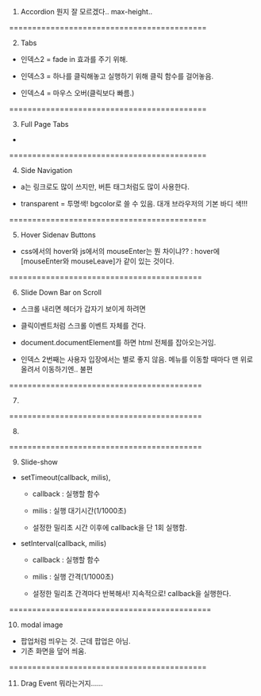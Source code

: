 1. Accordion
 뭔지 잘 모르겠다.. max-height..

===========================================

2. Tabs
- 인덱스2 = fade in 효과를 주기 위해.

- 인덱스3 = 하나를 클릭해놓고 실행하기 위해 클릭 함수를 걸어놓음.

- 인덱스4 = 마우스 오버(클릭보다 빠름.)

===========================================

3. Full Page Tabs
- 

===========================================

4. Side Navigation
- a는 링크로도 많이 쓰지만, 버튼 태그처럼도 많이 사용한다.

- transparent = 투명색! bgcolor로 쓸 수 있음.
대개 브라우저의 기본 바디 색!!!

===========================================

5. Hover Sidenav Buttons
- css에서의 hover와 js에서의 mouseEnter는 뭔 차이냐?? 
 : hover에 [mouseEnter와 mouseLeave]가 같이 있는 것이다.

==========================================

6. Slide Down Bar on Scroll
- 스크롤 내리면 헤더가 갑자기 보이게 하려면

- 클릭이벤트처럼 스크롤 이벤트 자체를 건다.

- document.documentElement를 하면 html 전체를 잡아오는거임.

- 인덱스 2번째는 사용자 입장에서는 별로 좋지 않음. 메뉴를 이동할 때마다 맨 위로 올려서 이동하기엔.. 불편

==========================================

7. 

==========================================

8. 

==========================================

9. Slide-show
 - setTimeout(callback, milis),
    - callback : 실행할 함수
    - milis : 실행 대기시간(1/1000초)

    - 설정한 밀리초 시간 이후에 callback을 단 1회 실행함.

 - setInterval(callback, milis)
    - callback : 실행할 함수
    - milis : 실행 간격(1/1000초)

    - 설정한 밀리초 간격마다 반복해서! 지속적으로! callback을 실행한다.

============================================

10. modal image
 - 팝업처럼 띄우는 것. 근데 팝업은 아님.
 - 기존 화면을 덮어 씌움.

===========================================

11. Drag Event
뭐라는거지......
